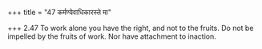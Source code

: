 +++
title = "47 कर्मण्येवाधिकारस्ते मा"

+++
2.47 To work alone you have the right, and not to the fruits. Do not be
impelled by the fruits of work. Nor have attachment to inaction.
